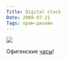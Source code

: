 ```yaml
---
Title: Digital clock
Date: 2009-07-21
Tags: пром-дизайн
---
```


<div class="text"><p><img src="http://dl.dropbox.com/u/140528/site/bw-clock.jpeg" /></p>
<p>Офигенские <a href="http://www.kibardindesign.com/special-projects/concept/black-and-white-clock.aspx">часы</a>!</p></div>
